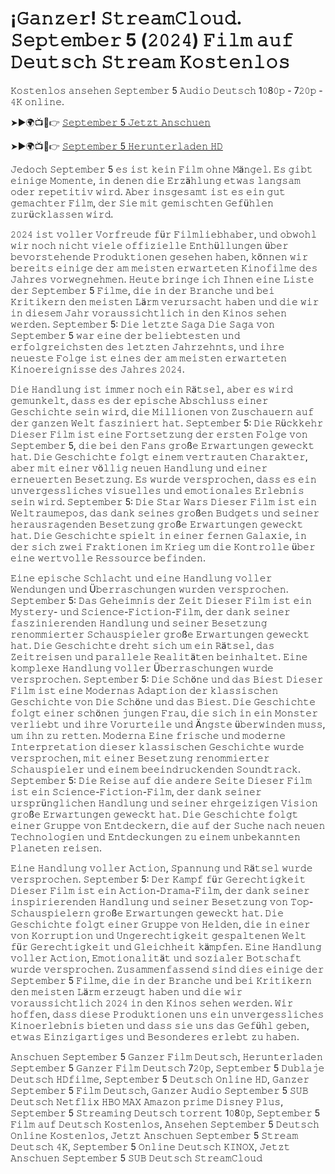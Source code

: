 # ¡𝙶𝚊𝚗𝚣𝚎𝚛! 𝚂𝚝𝚛𝚎𝚊𝚖𝙲𝚕𝚘𝚞𝚍. 𝚂𝚎𝚙𝚝𝚎𝚖𝚋𝚎𝚛 5 (𝟸𝟶𝟸𝟺) 𝙵𝚒𝚕𝚖 𝚊𝚞𝚏 𝙳𝚎𝚞𝚝𝚜𝚌𝚑 𝚂𝚝𝚛𝚎𝚊𝚖 𝙺𝚘𝚜𝚝𝚎𝚗𝚕𝚘𝚜 

𝙺𝚘𝚜𝚝𝚎𝚗𝚕𝚘𝚜 𝚊𝚗𝚜𝚎𝚑𝚎𝚗 𝚂𝚎𝚙𝚝𝚎𝚖𝚋𝚎𝚛 5 𝙰𝚞𝚍𝚒𝚘 𝙳𝚎𝚞𝚝𝚜𝚌𝚑 1𝟶8𝟶𝚙 - 7𝟸𝟶𝚙 - 𝟺𝙺 𝚘𝚗𝚕𝚒𝚗𝚎.

➤►🌍📺📱👉  [𝚂𝚎𝚙𝚝𝚎𝚖𝚋𝚎𝚛 5 𝙹𝚎𝚝𝚣𝚝 𝙰𝚗𝚜𝚌𝚑𝚞𝚎𝚗](https://tinyurl.com/58tnv22v)

➤►🌍📺📱👉  [𝚂𝚎𝚙𝚝𝚎𝚖𝚋𝚎𝚛 5 𝙷𝚎𝚛𝚞𝚗𝚝𝚎𝚛𝚕𝚊𝚍𝚎𝚗 𝙷𝙳](https://tinyurl.com/58tnv22v)

𝙹𝚎𝚍𝚘𝚌𝚑 𝚂𝚎𝚙𝚝𝚎𝚖𝚋𝚎𝚛 5 𝚎𝚜 𝚒𝚜𝚝 𝚔𝚎𝚒𝚗 𝙵𝚒𝚕𝚖 𝚘𝚑𝚗𝚎 𝙼ä𝚗𝚐𝚎𝚕. 𝙴𝚜 𝚐𝚒𝚋𝚝 𝚎𝚒𝚗𝚒𝚐𝚎 𝙼𝚘𝚖𝚎𝚗𝚝𝚎, 𝚒𝚗 𝚍𝚎𝚗𝚎𝚗 𝚍𝚒𝚎 𝙴𝚛𝚣ä𝚑𝚕𝚞𝚗𝚐 𝚎𝚝𝚠𝚊𝚜 𝚕𝚊𝚗𝚐𝚜𝚊𝚖 𝚘𝚍𝚎𝚛 𝚛𝚎𝚙𝚎𝚝𝚒𝚝𝚒𝚟 𝚠𝚒𝚛𝚍. 𝙰𝚋𝚎𝚛 𝚒𝚗𝚜𝚐𝚎𝚜𝚊𝚖𝚝 𝚒𝚜𝚝 𝚎𝚜 𝚎𝚒𝚗 𝚐𝚞𝚝 𝚐𝚎𝚖𝚊𝚌𝚑𝚝𝚎𝚛 𝙵𝚒𝚕𝚖, 𝚍𝚎𝚛 𝚂𝚒𝚎 𝚖𝚒𝚝 𝚐𝚎𝚖𝚒𝚜𝚌𝚑𝚝𝚎𝚗 𝙶𝚎𝚏ü𝚑𝚕𝚎𝚗 𝚣𝚞𝚛ü𝚌𝚔𝚕𝚊𝚜𝚜𝚎𝚗 𝚠𝚒𝚛𝚍.

𝟸𝟶𝟸𝟺 𝚒𝚜𝚝 𝚟𝚘𝚕𝚕𝚎𝚛 𝚅𝚘𝚛𝚏𝚛𝚎𝚞𝚍𝚎 𝚏ü𝚛 𝙵𝚒𝚕𝚖𝚕𝚒𝚎𝚋𝚑𝚊𝚋𝚎𝚛, 𝚞𝚗𝚍 𝚘𝚋𝚠𝚘𝚑𝚕 𝚠𝚒𝚛 𝚗𝚘𝚌𝚑 𝚗𝚒𝚌𝚑𝚝 𝚟𝚒𝚎𝚕𝚎 𝚘𝚏𝚏𝚒𝚣𝚒𝚎𝚕𝚕𝚎 𝙴𝚗𝚝𝚑ü𝚕𝚕𝚞𝚗𝚐𝚎𝚗 ü𝚋𝚎𝚛 𝚋𝚎𝚟𝚘𝚛𝚜𝚝𝚎𝚑𝚎𝚗𝚍𝚎 𝙿𝚛𝚘𝚍𝚞𝚔𝚝𝚒𝚘𝚗𝚎𝚗 𝚐𝚎𝚜𝚎𝚑𝚎𝚗 𝚑𝚊𝚋𝚎𝚗, 𝚔ö𝚗𝚗𝚎𝚗 𝚠𝚒𝚛 𝚋𝚎𝚛𝚎𝚒𝚝𝚜 𝚎𝚒𝚗𝚒𝚐𝚎 𝚍𝚎𝚛 𝚊𝚖 𝚖𝚎𝚒𝚜𝚝𝚎𝚗 𝚎𝚛𝚠𝚊𝚛𝚝𝚎𝚝𝚎𝚗 𝙺𝚒𝚗𝚘𝚏𝚒𝚕𝚖𝚎 𝚍𝚎𝚜 𝙹𝚊𝚑𝚛𝚎𝚜 𝚟𝚘𝚛𝚠𝚎𝚐𝚗𝚎𝚑𝚖𝚎𝚗. 𝙷𝚎𝚞𝚝𝚎 𝚋𝚛𝚒𝚗𝚐𝚎 𝚒𝚌𝚑 𝙸𝚑𝚗𝚎𝚗 𝚎𝚒𝚗𝚎 𝙻𝚒𝚜𝚝𝚎 𝚍𝚎𝚛 𝚂𝚎𝚙𝚝𝚎𝚖𝚋𝚎𝚛 5 𝙵𝚒𝚕𝚖𝚎, 𝚍𝚒𝚎 𝚒𝚗 𝚍𝚎𝚛 𝙱𝚛𝚊𝚗𝚌𝚑𝚎 𝚞𝚗𝚍 𝚋𝚎𝚒 𝙺𝚛𝚒𝚝𝚒𝚔𝚎𝚛𝚗 𝚍𝚎𝚗 𝚖𝚎𝚒𝚜𝚝𝚎𝚗 𝙻ä𝚛𝚖 𝚟𝚎𝚛𝚞𝚛𝚜𝚊𝚌𝚑𝚝 𝚑𝚊𝚋𝚎𝚗 𝚞𝚗𝚍 𝚍𝚒𝚎 𝚠𝚒𝚛 𝚒𝚗 𝚍𝚒𝚎𝚜𝚎𝚖 𝙹𝚊𝚑𝚛 𝚟𝚘𝚛𝚊𝚞𝚜𝚜𝚒𝚌𝚑𝚝𝚕𝚒𝚌𝚑 𝚒𝚗 𝚍𝚎𝚗 𝙺𝚒𝚗𝚘𝚜 𝚜𝚎𝚑𝚎𝚗 𝚠𝚎𝚛𝚍𝚎𝚗. 𝚂𝚎𝚙𝚝𝚎𝚖𝚋𝚎𝚛 5: 𝙳𝚒𝚎 𝚕𝚎𝚝𝚣𝚝𝚎 𝚂𝚊𝚐𝚊 𝙳𝚒𝚎 𝚂𝚊𝚐𝚊 𝚟𝚘𝚗 𝚂𝚎𝚙𝚝𝚎𝚖𝚋𝚎𝚛 5 𝚠𝚊𝚛 𝚎𝚒𝚗𝚎 𝚍𝚎𝚛 𝚋𝚎𝚕𝚒𝚎𝚋𝚝𝚎𝚜𝚝𝚎𝚗 𝚞𝚗𝚍 𝚎𝚛𝚏𝚘𝚕𝚐𝚛𝚎𝚒𝚌𝚑𝚜𝚝𝚎𝚗 𝚍𝚎𝚜 𝚕𝚎𝚝𝚣𝚝𝚎𝚗 𝙹𝚊𝚑𝚛𝚣𝚎𝚑𝚗𝚝𝚜, 𝚞𝚗𝚍 𝚒𝚑𝚛𝚎 𝚗𝚎𝚞𝚎𝚜𝚝𝚎 𝙵𝚘𝚕𝚐𝚎 𝚒𝚜𝚝 𝚎𝚒𝚗𝚎𝚜 𝚍𝚎𝚛 𝚊𝚖 𝚖𝚎𝚒𝚜𝚝𝚎𝚗 𝚎𝚛𝚠𝚊𝚛𝚝𝚎𝚝𝚎𝚗 𝙺𝚒𝚗𝚘𝚎𝚛𝚎𝚒𝚐𝚗𝚒𝚜𝚜𝚎 𝚍𝚎𝚜 𝙹𝚊𝚑𝚛𝚎𝚜 𝟸𝟶𝟸𝟺. 

𝙳𝚒𝚎 𝙷𝚊𝚗𝚍𝚕𝚞𝚗𝚐 𝚒𝚜𝚝 𝚒𝚖𝚖𝚎𝚛 𝚗𝚘𝚌𝚑 𝚎𝚒𝚗 𝚁ä𝚝𝚜𝚎𝚕, 𝚊𝚋𝚎𝚛 𝚎𝚜 𝚠𝚒𝚛𝚍 𝚐𝚎𝚖𝚞𝚗𝚔𝚎𝚕𝚝, 𝚍𝚊𝚜𝚜 𝚎𝚜 𝚍𝚎𝚛 𝚎𝚙𝚒𝚜𝚌𝚑𝚎 𝙰𝚋𝚜𝚌𝚑𝚕𝚞𝚜𝚜 𝚎𝚒𝚗𝚎𝚛 𝙶𝚎𝚜𝚌𝚑𝚒𝚌𝚑𝚝𝚎 𝚜𝚎𝚒𝚗 𝚠𝚒𝚛𝚍, 𝚍𝚒𝚎 𝙼𝚒𝚕𝚕𝚒𝚘𝚗𝚎𝚗 𝚟𝚘𝚗 𝚉𝚞𝚜𝚌𝚑𝚊𝚞𝚎𝚛𝚗 𝚊𝚞𝚏 𝚍𝚎𝚛 𝚐𝚊𝚗𝚣𝚎𝚗 𝚆𝚎𝚕𝚝 𝚏𝚊𝚜𝚣𝚒𝚗𝚒𝚎𝚛𝚝 𝚑𝚊𝚝. 𝚂𝚎𝚙𝚝𝚎𝚖𝚋𝚎𝚛 5: 𝙳𝚒𝚎 𝚁ü𝚌𝚔𝚔𝚎𝚑𝚛 𝙳𝚒𝚎𝚜𝚎𝚛 𝙵𝚒𝚕𝚖 𝚒𝚜𝚝 𝚎𝚒𝚗𝚎 𝙵𝚘𝚛𝚝𝚜𝚎𝚝𝚣𝚞𝚗𝚐 𝚍𝚎𝚛 𝚎𝚛𝚜𝚝𝚎𝚗 𝙵𝚘𝚕𝚐𝚎 𝚟𝚘𝚗 𝚂𝚎𝚙𝚝𝚎𝚖𝚋𝚎𝚛 5, 𝚍𝚒𝚎 𝚋𝚎𝚒 𝚍𝚎𝚗 𝙵𝚊𝚗𝚜 𝚐𝚛𝚘ß𝚎 𝙴𝚛𝚠𝚊𝚛𝚝𝚞𝚗𝚐𝚎𝚗 𝚐𝚎𝚠𝚎𝚌𝚔𝚝 𝚑𝚊𝚝. 𝙳𝚒𝚎 𝙶𝚎𝚜𝚌𝚑𝚒𝚌𝚑𝚝𝚎 𝚏𝚘𝚕𝚐𝚝 𝚎𝚒𝚗𝚎𝚖 𝚟𝚎𝚛𝚝𝚛𝚊𝚞𝚝𝚎𝚗 𝙲𝚑𝚊𝚛𝚊𝚔𝚝𝚎𝚛, 𝚊𝚋𝚎𝚛 𝚖𝚒𝚝 𝚎𝚒𝚗𝚎𝚛 𝚟ö𝚕𝚕𝚒𝚐 𝚗𝚎𝚞𝚎𝚗 𝙷𝚊𝚗𝚍𝚕𝚞𝚗𝚐 𝚞𝚗𝚍 𝚎𝚒𝚗𝚎𝚛 𝚎𝚛𝚗𝚎𝚞𝚎𝚛𝚝𝚎𝚗 𝙱𝚎𝚜𝚎𝚝𝚣𝚞𝚗𝚐. 𝙴𝚜 𝚠𝚞𝚛𝚍𝚎 𝚟𝚎𝚛𝚜𝚙𝚛𝚘𝚌𝚑𝚎𝚗, 𝚍𝚊𝚜𝚜 𝚎𝚜 𝚎𝚒𝚗 𝚞𝚗𝚟𝚎𝚛𝚐𝚎𝚜𝚜𝚕𝚒𝚌𝚑𝚎𝚜 𝚟𝚒𝚜𝚞𝚎𝚕𝚕𝚎𝚜 𝚞𝚗𝚍 𝚎𝚖𝚘𝚝𝚒𝚘𝚗𝚊𝚕𝚎𝚜 𝙴𝚛𝚕𝚎𝚋𝚗𝚒𝚜 𝚜𝚎𝚒𝚗 𝚠𝚒𝚛𝚍. 𝚂𝚎𝚙𝚝𝚎𝚖𝚋𝚎𝚛 5: 𝙳𝚒𝚎 𝚂𝚝𝚊𝚛 𝚆𝚊𝚛𝚜 𝙳𝚒𝚎𝚜𝚎𝚛 𝙵𝚒𝚕𝚖 𝚒𝚜𝚝 𝚎𝚒𝚗 𝚆𝚎𝚕𝚝𝚛𝚊𝚞𝚖𝚎𝚙𝚘𝚜, 𝚍𝚊𝚜 𝚍𝚊𝚗𝚔 𝚜𝚎𝚒𝚗𝚎𝚜 𝚐𝚛𝚘ß𝚎𝚗 𝙱𝚞𝚍𝚐𝚎𝚝𝚜 𝚞𝚗𝚍 𝚜𝚎𝚒𝚗𝚎𝚛 𝚑𝚎𝚛𝚊𝚞𝚜𝚛𝚊𝚐𝚎𝚗𝚍𝚎𝚗 𝙱𝚎𝚜𝚎𝚝𝚣𝚞𝚗𝚐 𝚐𝚛𝚘ß𝚎 𝙴𝚛𝚠𝚊𝚛𝚝𝚞𝚗𝚐𝚎𝚗 𝚐𝚎𝚠𝚎𝚌𝚔𝚝 𝚑𝚊𝚝. 𝙳𝚒𝚎 𝙶𝚎𝚜𝚌𝚑𝚒𝚌𝚑𝚝𝚎 𝚜𝚙𝚒𝚎𝚕𝚝 𝚒𝚗 𝚎𝚒𝚗𝚎𝚛 𝚏𝚎𝚛𝚗𝚎𝚗 𝙶𝚊𝚕𝚊𝚡𝚒𝚎, 𝚒𝚗 𝚍𝚎𝚛 𝚜𝚒𝚌𝚑 𝚣𝚠𝚎𝚒 𝙵𝚛𝚊𝚔𝚝𝚒𝚘𝚗𝚎𝚗 𝚒𝚖 𝙺𝚛𝚒𝚎𝚐 𝚞𝚖 𝚍𝚒𝚎 𝙺𝚘𝚗𝚝𝚛𝚘𝚕𝚕𝚎 ü𝚋𝚎𝚛 𝚎𝚒𝚗𝚎 𝚠𝚎𝚛𝚝𝚟𝚘𝚕𝚕𝚎 𝚁𝚎𝚜𝚜𝚘𝚞𝚛𝚌𝚎 𝚋𝚎𝚏𝚒𝚗𝚍𝚎𝚗. 

𝙴𝚒𝚗𝚎 𝚎𝚙𝚒𝚜𝚌𝚑𝚎 𝚂𝚌𝚑𝚕𝚊𝚌𝚑𝚝 𝚞𝚗𝚍 𝚎𝚒𝚗𝚎 𝙷𝚊𝚗𝚍𝚕𝚞𝚗𝚐 𝚟𝚘𝚕𝚕𝚎𝚛 𝚆𝚎𝚗𝚍𝚞𝚗𝚐𝚎𝚗 𝚞𝚗𝚍 Ü𝚋𝚎𝚛𝚛𝚊𝚜𝚌𝚑𝚞𝚗𝚐𝚎𝚗 𝚠𝚞𝚛𝚍𝚎𝚗 𝚟𝚎𝚛𝚜𝚙𝚛𝚘𝚌𝚑𝚎𝚗. 𝚂𝚎𝚙𝚝𝚎𝚖𝚋𝚎𝚛 5: 𝙳𝚊𝚜 𝙶𝚎𝚑𝚎𝚒𝚖𝚗𝚒𝚜 𝚍𝚎𝚛 𝚉𝚎𝚒𝚝 𝙳𝚒𝚎𝚜𝚎𝚛 𝙵𝚒𝚕𝚖 𝚒𝚜𝚝 𝚎𝚒𝚗 𝙼𝚢𝚜𝚝𝚎𝚛𝚢- 𝚞𝚗𝚍 𝚂𝚌𝚒𝚎𝚗𝚌𝚎-𝙵𝚒𝚌𝚝𝚒𝚘𝚗-𝙵𝚒𝚕𝚖, 𝚍𝚎𝚛 𝚍𝚊𝚗𝚔 𝚜𝚎𝚒𝚗𝚎𝚛 𝚏𝚊𝚜𝚣𝚒𝚗𝚒𝚎𝚛𝚎𝚗𝚍𝚎𝚗 𝙷𝚊𝚗𝚍𝚕𝚞𝚗𝚐 𝚞𝚗𝚍 𝚜𝚎𝚒𝚗𝚎𝚛 𝙱𝚎𝚜𝚎𝚝𝚣𝚞𝚗𝚐 𝚛𝚎𝚗𝚘𝚖𝚖𝚒𝚎𝚛𝚝𝚎𝚛 𝚂𝚌𝚑𝚊𝚞𝚜𝚙𝚒𝚎𝚕𝚎𝚛 𝚐𝚛𝚘ß𝚎 𝙴𝚛𝚠𝚊𝚛𝚝𝚞𝚗𝚐𝚎𝚗 𝚐𝚎𝚠𝚎𝚌𝚔𝚝 𝚑𝚊𝚝. 𝙳𝚒𝚎 𝙶𝚎𝚜𝚌𝚑𝚒𝚌𝚑𝚝𝚎 𝚍𝚛𝚎𝚑𝚝 𝚜𝚒𝚌𝚑 𝚞𝚖 𝚎𝚒𝚗 𝚁ä𝚝𝚜𝚎𝚕, 𝚍𝚊𝚜 𝚉𝚎𝚒𝚝𝚛𝚎𝚒𝚜𝚎𝚗 𝚞𝚗𝚍 𝚙𝚊𝚛𝚊𝚕𝚕𝚎𝚕𝚎 𝚁𝚎𝚊𝚕𝚒𝚝ä𝚝𝚎𝚗 𝚋𝚎𝚒𝚗𝚑𝚊𝚕𝚝𝚎𝚝. 𝙴𝚒𝚗𝚎 𝚔𝚘𝚖𝚙𝚕𝚎𝚡𝚎 𝙷𝚊𝚗𝚍𝚕𝚞𝚗𝚐 𝚟𝚘𝚕𝚕𝚎𝚛 Ü𝚋𝚎𝚛𝚛𝚊𝚜𝚌𝚑𝚞𝚗𝚐𝚎𝚗 𝚠𝚞𝚛𝚍𝚎 𝚟𝚎𝚛𝚜𝚙𝚛𝚘𝚌𝚑𝚎𝚗. 𝚂𝚎𝚙𝚝𝚎𝚖𝚋𝚎𝚛 5: 𝙳𝚒𝚎 𝚂𝚌𝚑ö𝚗𝚎 𝚞𝚗𝚍 𝚍𝚊𝚜 𝙱𝚒𝚎𝚜𝚝 𝙳𝚒𝚎𝚜𝚎𝚛 𝙵𝚒𝚕𝚖 𝚒𝚜𝚝 𝚎𝚒𝚗𝚎 𝙼𝚘𝚍𝚎𝚛𝚗𝚊𝚜 𝙰𝚍𝚊𝚙𝚝𝚒𝚘𝚗 𝚍𝚎𝚛 𝚔𝚕𝚊𝚜𝚜𝚒𝚜𝚌𝚑𝚎𝚗 𝙶𝚎𝚜𝚌𝚑𝚒𝚌𝚑𝚝𝚎 𝚟𝚘𝚗 𝙳𝚒𝚎 𝚂𝚌𝚑ö𝚗𝚎 𝚞𝚗𝚍 𝚍𝚊𝚜 𝙱𝚒𝚎𝚜𝚝. 𝙳𝚒𝚎 𝙶𝚎𝚜𝚌𝚑𝚒𝚌𝚑𝚝𝚎 𝚏𝚘𝚕𝚐𝚝 𝚎𝚒𝚗𝚎𝚛 𝚜𝚌𝚑ö𝚗𝚎𝚗 𝚓𝚞𝚗𝚐𝚎𝚗 𝙵𝚛𝚊𝚞, 𝚍𝚒𝚎 𝚜𝚒𝚌𝚑 𝚒𝚗 𝚎𝚒𝚗 𝙼𝚘𝚗𝚜𝚝𝚎𝚛 𝚟𝚎𝚛𝚕𝚒𝚎𝚋𝚝 𝚞𝚗𝚍 𝚒𝚑𝚛𝚎 𝚅𝚘𝚛𝚞𝚛𝚝𝚎𝚒𝚕𝚎 𝚞𝚗𝚍 Ä𝚗𝚐𝚜𝚝𝚎 ü𝚋𝚎𝚛𝚠𝚒𝚗𝚍𝚎𝚗 𝚖𝚞𝚜𝚜, 𝚞𝚖 𝚒𝚑𝚗 𝚣𝚞 𝚛𝚎𝚝𝚝𝚎𝚗. 𝙼𝚘𝚍𝚎𝚛𝚗𝚊 𝙴𝚒𝚗𝚎 𝚏𝚛𝚒𝚜𝚌𝚑𝚎 𝚞𝚗𝚍 𝚖𝚘𝚍𝚎𝚛𝚗𝚎 𝙸𝚗𝚝𝚎𝚛𝚙𝚛𝚎𝚝𝚊𝚝𝚒𝚘𝚗 𝚍𝚒𝚎𝚜𝚎𝚛 𝚔𝚕𝚊𝚜𝚜𝚒𝚜𝚌𝚑𝚎𝚗 𝙶𝚎𝚜𝚌𝚑𝚒𝚌𝚑𝚝𝚎 𝚠𝚞𝚛𝚍𝚎 𝚟𝚎𝚛𝚜𝚙𝚛𝚘𝚌𝚑𝚎𝚗, 𝚖𝚒𝚝 𝚎𝚒𝚗𝚎𝚛 𝙱𝚎𝚜𝚎𝚝𝚣𝚞𝚗𝚐 𝚛𝚎𝚗𝚘𝚖𝚖𝚒𝚎𝚛𝚝𝚎𝚛 𝚂𝚌𝚑𝚊𝚞𝚜𝚙𝚒𝚎𝚕𝚎𝚛 𝚞𝚗𝚍 𝚎𝚒𝚗𝚎𝚖 𝚋𝚎𝚎𝚒𝚗𝚍𝚛𝚞𝚌𝚔𝚎𝚗𝚍𝚎𝚗 𝚂𝚘𝚞𝚗𝚍𝚝𝚛𝚊𝚌𝚔.  𝚂𝚎𝚙𝚝𝚎𝚖𝚋𝚎𝚛 5: 𝙳𝚒𝚎 𝚁𝚎𝚒𝚜𝚎 𝚊𝚞𝚏 𝚍𝚒𝚎 𝚊𝚗𝚍𝚎𝚛𝚎 𝚂𝚎𝚒𝚝𝚎 𝙳𝚒𝚎𝚜𝚎𝚛 𝙵𝚒𝚕𝚖 𝚒𝚜𝚝 𝚎𝚒𝚗 𝚂𝚌𝚒𝚎𝚗𝚌𝚎-𝙵𝚒𝚌𝚝𝚒𝚘𝚗-𝙵𝚒𝚕𝚖, 𝚍𝚎𝚛 𝚍𝚊𝚗𝚔 𝚜𝚎𝚒𝚗𝚎𝚛 𝚞𝚛𝚜𝚙𝚛ü𝚗𝚐𝚕𝚒𝚌𝚑𝚎𝚗 𝙷𝚊𝚗𝚍𝚕𝚞𝚗𝚐 𝚞𝚗𝚍 𝚜𝚎𝚒𝚗𝚎𝚛 𝚎𝚑𝚛𝚐𝚎𝚒𝚣𝚒𝚐𝚎𝚗 𝚅𝚒𝚜𝚒𝚘𝚗 𝚐𝚛𝚘ß𝚎 𝙴𝚛𝚠𝚊𝚛𝚝𝚞𝚗𝚐𝚎𝚗 𝚐𝚎𝚠𝚎𝚌𝚔𝚝 𝚑𝚊𝚝. 𝙳𝚒𝚎 𝙶𝚎𝚜𝚌𝚑𝚒𝚌𝚑𝚝𝚎 𝚏𝚘𝚕𝚐𝚝 𝚎𝚒𝚗𝚎𝚛 𝙶𝚛𝚞𝚙𝚙𝚎 𝚟𝚘𝚗 𝙴𝚗𝚝𝚍𝚎𝚌𝚔𝚎𝚛𝚗, 𝚍𝚒𝚎 𝚊𝚞𝚏 𝚍𝚎𝚛 𝚂𝚞𝚌𝚑𝚎 𝚗𝚊𝚌𝚑 𝚗𝚎𝚞𝚎𝚗 𝚃𝚎𝚌𝚑𝚗𝚘𝚕𝚘𝚐𝚒𝚎𝚗 𝚞𝚗𝚍 𝙴𝚗𝚝𝚍𝚎𝚌𝚔𝚞𝚗𝚐𝚎𝚗 𝚣𝚞 𝚎𝚒𝚗𝚎𝚖 𝚞𝚗𝚋𝚎𝚔𝚊𝚗𝚗𝚝𝚎𝚗 𝙿𝚕𝚊𝚗𝚎𝚝𝚎𝚗 𝚛𝚎𝚒𝚜𝚎𝚗. 

𝙴𝚒𝚗𝚎 𝙷𝚊𝚗𝚍𝚕𝚞𝚗𝚐 𝚟𝚘𝚕𝚕𝚎𝚛 𝙰𝚌𝚝𝚒𝚘𝚗, 𝚂𝚙𝚊𝚗𝚗𝚞𝚗𝚐 𝚞𝚗𝚍 𝚁ä𝚝𝚜𝚎𝚕 𝚠𝚞𝚛𝚍𝚎 𝚟𝚎𝚛𝚜𝚙𝚛𝚘𝚌𝚑𝚎𝚗. 𝚂𝚎𝚙𝚝𝚎𝚖𝚋𝚎𝚛 5: 𝙳𝚎𝚛 𝙺𝚊𝚖𝚙𝚏 𝚏ü𝚛 𝙶𝚎𝚛𝚎𝚌𝚑𝚝𝚒𝚐𝚔𝚎𝚒𝚝 𝙳𝚒𝚎𝚜𝚎𝚛 𝙵𝚒𝚕𝚖 𝚒𝚜𝚝 𝚎𝚒𝚗 𝙰𝚌𝚝𝚒𝚘𝚗-𝙳𝚛𝚊𝚖𝚊-𝙵𝚒𝚕𝚖, 𝚍𝚎𝚛 𝚍𝚊𝚗𝚔 𝚜𝚎𝚒𝚗𝚎𝚛 𝚒𝚗𝚜𝚙𝚒𝚛𝚒𝚎𝚛𝚎𝚗𝚍𝚎𝚗 𝙷𝚊𝚗𝚍𝚕𝚞𝚗𝚐 𝚞𝚗𝚍 𝚜𝚎𝚒𝚗𝚎𝚛 𝙱𝚎𝚜𝚎𝚝𝚣𝚞𝚗𝚐 𝚟𝚘𝚗 𝚃𝚘𝚙-𝚂𝚌𝚑𝚊𝚞𝚜𝚙𝚒𝚎𝚕𝚎𝚛𝚗 𝚐𝚛𝚘ß𝚎 𝙴𝚛𝚠𝚊𝚛𝚝𝚞𝚗𝚐𝚎𝚗 𝚐𝚎𝚠𝚎𝚌𝚔𝚝 𝚑𝚊𝚝. 𝙳𝚒𝚎 𝙶𝚎𝚜𝚌𝚑𝚒𝚌𝚑𝚝𝚎 𝚏𝚘𝚕𝚐𝚝 𝚎𝚒𝚗𝚎𝚛 𝙶𝚛𝚞𝚙𝚙𝚎 𝚟𝚘𝚗 𝙷𝚎𝚕𝚍𝚎𝚗, 𝚍𝚒𝚎 𝚒𝚗 𝚎𝚒𝚗𝚎𝚛 𝚟𝚘𝚗 𝙺𝚘𝚛𝚛𝚞𝚙𝚝𝚒𝚘𝚗 𝚞𝚗𝚍 𝚄𝚗𝚐𝚎𝚛𝚎𝚌𝚑𝚝𝚒𝚐𝚔𝚎𝚒𝚝 𝚐𝚎𝚜𝚙𝚊𝚕𝚝𝚎𝚗𝚎𝚗 𝚆𝚎𝚕𝚝 𝚏ü𝚛 𝙶𝚎𝚛𝚎𝚌𝚑𝚝𝚒𝚐𝚔𝚎𝚒𝚝 𝚞𝚗𝚍 𝙶𝚕𝚎𝚒𝚌𝚑𝚑𝚎𝚒𝚝 𝚔ä𝚖𝚙𝚏𝚎𝚗. 𝙴𝚒𝚗𝚎 𝙷𝚊𝚗𝚍𝚕𝚞𝚗𝚐 𝚟𝚘𝚕𝚕𝚎𝚛 𝙰𝚌𝚝𝚒𝚘𝚗, 𝙴𝚖𝚘𝚝𝚒𝚘𝚗𝚊𝚕𝚒𝚝ä𝚝 𝚞𝚗𝚍 𝚜𝚘𝚣𝚒𝚊𝚕𝚎𝚛 𝙱𝚘𝚝𝚜𝚌𝚑𝚊𝚏𝚝 𝚠𝚞𝚛𝚍𝚎 𝚟𝚎𝚛𝚜𝚙𝚛𝚘𝚌𝚑𝚎𝚗. 𝚉𝚞𝚜𝚊𝚖𝚖𝚎𝚗𝚏𝚊𝚜𝚜𝚎𝚗𝚍 𝚜𝚒𝚗𝚍 𝚍𝚒𝚎𝚜 𝚎𝚒𝚗𝚒𝚐𝚎 𝚍𝚎𝚛 𝚂𝚎𝚙𝚝𝚎𝚖𝚋𝚎𝚛 5 𝙵𝚒𝚕𝚖𝚎, 𝚍𝚒𝚎 𝚒𝚗 𝚍𝚎𝚛 𝙱𝚛𝚊𝚗𝚌𝚑𝚎 𝚞𝚗𝚍 𝚋𝚎𝚒 𝙺𝚛𝚒𝚝𝚒𝚔𝚎𝚛𝚗 𝚍𝚎𝚗 𝚖𝚎𝚒𝚜𝚝𝚎𝚗 𝙻ä𝚛𝚖 𝚎𝚛𝚣𝚎𝚞𝚐𝚝 𝚑𝚊𝚋𝚎𝚗 𝚞𝚗𝚍 𝚍𝚒𝚎 𝚠𝚒𝚛 𝚟𝚘𝚛𝚊𝚞𝚜𝚜𝚒𝚌𝚑𝚝𝚕𝚒𝚌𝚑 𝟸𝟶𝟸𝟺 𝚒𝚗 𝚍𝚎𝚗 𝙺𝚒𝚗𝚘𝚜 𝚜𝚎𝚑𝚎𝚗 𝚠𝚎𝚛𝚍𝚎𝚗. 𝚆𝚒𝚛 𝚑𝚘𝚏𝚏𝚎𝚗, 𝚍𝚊𝚜𝚜 𝚍𝚒𝚎𝚜𝚎 𝙿𝚛𝚘𝚍𝚞𝚔𝚝𝚒𝚘𝚗𝚎𝚗 𝚞𝚗𝚜 𝚎𝚒𝚗 𝚞𝚗𝚟𝚎𝚛𝚐𝚎𝚜𝚜𝚕𝚒𝚌𝚑𝚎𝚜 𝙺𝚒𝚗𝚘𝚎𝚛𝚕𝚎𝚋𝚗𝚒𝚜 𝚋𝚒𝚎𝚝𝚎𝚗 𝚞𝚗𝚍 𝚍𝚊𝚜𝚜 𝚜𝚒𝚎 𝚞𝚗𝚜 𝚍𝚊𝚜 𝙶𝚎𝚏ü𝚑𝚕 𝚐𝚎𝚋𝚎𝚗, 𝚎𝚝𝚠𝚊𝚜 𝙴𝚒𝚗𝚣𝚒𝚐𝚊𝚛𝚝𝚒𝚐𝚎𝚜 𝚞𝚗𝚍 𝙱𝚎𝚜𝚘𝚗𝚍𝚎𝚛𝚎𝚜 𝚎𝚛𝚕𝚎𝚋𝚝 𝚣𝚞 𝚑𝚊𝚋𝚎𝚗.

𝙰𝚗𝚜𝚌𝚑𝚞𝚎𝚗 𝚂𝚎𝚙𝚝𝚎𝚖𝚋𝚎𝚛 5 𝙶𝚊𝚗𝚣𝚎𝚛 𝙵𝚒𝚕𝚖 𝙳𝚎𝚞𝚝𝚜𝚌𝚑, 𝙷𝚎𝚛𝚞𝚗𝚝𝚎𝚛𝚕𝚊𝚍𝚎𝚗 𝚂𝚎𝚙𝚝𝚎𝚖𝚋𝚎𝚛 5 𝙶𝚊𝚗𝚣𝚎𝚛 𝙵𝚒𝚕𝚖 𝙳𝚎𝚞𝚝𝚜𝚌𝚑​ 7𝟸𝟶𝚙, 𝚂𝚎𝚙𝚝𝚎𝚖𝚋𝚎𝚛 5 𝙳𝚞𝚋𝚕𝚊𝚓𝚎 𝙳𝚎𝚞𝚝𝚜𝚌𝚑 𝙷𝙳𝚏𝚒𝚕𝚖𝚎, 𝚂𝚎𝚙𝚝𝚎𝚖𝚋𝚎𝚛 5 𝙳𝚎𝚞𝚝𝚜𝚌𝚑 𝙾𝚗𝚕𝚒𝚗𝚎​ 𝙷𝙳, 𝙶𝚊𝚗𝚣𝚎𝚛 𝚂𝚎𝚙𝚝𝚎𝚖𝚋𝚎𝚛 5 𝙵𝚒𝚕𝚖 𝙳𝚎𝚞𝚝𝚜𝚌𝚑, 𝙶𝚊𝚗𝚣𝚎𝚛 𝙰𝚞𝚍𝚒𝚘 𝚂𝚎𝚙𝚝𝚎𝚖𝚋𝚎𝚛 5 𝚂𝚄𝙱 𝙳𝚎𝚞𝚝𝚜𝚌𝚑 𝙽𝚎𝚝𝚏𝚕𝚒𝚡 𝙷𝙱𝙾 𝙼𝙰𝚇 𝙰𝚖𝚊𝚣𝚘𝚗 𝚙𝚛𝚒𝚖𝚎 𝙳𝚒𝚜𝚗𝚎𝚢 𝙿𝚕𝚞𝚜, 𝚂𝚎𝚙𝚝𝚎𝚖𝚋𝚎𝚛 5 𝚂𝚝𝚛𝚎𝚊𝚖𝚒𝚗𝚐 𝙳𝚎𝚞𝚝𝚜𝚌𝚑 𝚝𝚘𝚛𝚛𝚎𝚗𝚝​ 1𝟶8𝟶𝚙, 𝚂𝚎𝚙𝚝𝚎𝚖𝚋𝚎𝚛 5 𝙵𝚒𝚕𝚖 𝚊𝚞𝚏 𝙳𝚎𝚞𝚝𝚜𝚌𝚑 𝙺𝚘𝚜𝚝𝚎𝚗𝚕𝚘𝚜, 𝙰𝚗𝚜𝚎𝚑𝚎𝚗 𝚂𝚎𝚙𝚝𝚎𝚖𝚋𝚎𝚛 5 𝙳𝚎𝚞𝚝𝚜𝚌𝚑 𝙾𝚗𝚕𝚒𝚗𝚎​ 𝙺𝚘𝚜𝚝𝚎𝚗𝚕𝚘𝚜, 𝙹𝚎𝚝𝚣𝚝 𝙰𝚗𝚜𝚌𝚑𝚞𝚎𝚗 𝚂𝚎𝚙𝚝𝚎𝚖𝚋𝚎𝚛 5 𝚂𝚝𝚛𝚎𝚊𝚖 𝙳𝚎𝚞𝚝𝚜𝚌𝚑 𝟺𝙺, 𝚂𝚎𝚙𝚝𝚎𝚖𝚋𝚎𝚛 5 𝙾𝚗𝚕𝚒𝚗𝚎 𝙳𝚎𝚞𝚝𝚜𝚌𝚑 𝙺𝙸𝙽𝙾𝚇, 𝙹𝚎𝚝𝚣𝚝 𝙰𝚗𝚜𝚌𝚑𝚞𝚎𝚗 𝚂𝚎𝚙𝚝𝚎𝚖𝚋𝚎𝚛 5 𝚂𝚄𝙱 𝙳𝚎𝚞𝚝𝚜𝚌𝚑 𝚂𝚝𝚛𝚎𝚊𝚖𝙲𝚕𝚘𝚞𝚍

